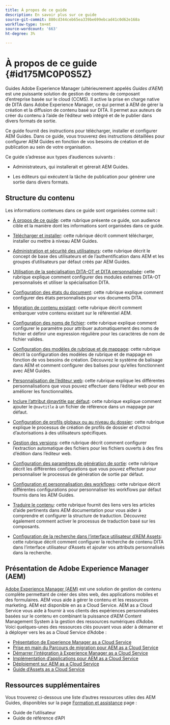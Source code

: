 ```yaml
---
title: À propos de ce guide
description: En savoir plus sur ce guide
source-git-commit: 880cd344ceb65ea339be699ebcad41c0d62e168a
workflow-type: tm+mt
source-wordcount: '663'
ht-degree: 3%

---
```


# À propos de ce guide {#id175MC0P0S5Z}

Guides Adobe Experience Manager \(ultérieurement appelés *Guides d’AEM*\) est une puissante solution de gestion de contenu de composant d’entreprise basée sur le cloud \(CCMS\). Il active la prise en charge native de DITA dans Adobe Experience Manager, ce qui permet à AEM de gérer la création et la diffusion de contenu basé sur DITA. Il permet aux auteurs de créer du contenu à l’aide de l’éditeur web intégré et de le publier dans divers formats de sortie.

Ce guide fournit des instructions pour télécharger, installer et configurer AEM Guides. Dans ce guide, vous trouverez des instructions détaillées pour configurer AEM Guides en fonction de vos besoins de création et de publication au sein de votre organisation.

Ce guide s’adresse aux types d’audiences suivants :

- Administrateurs, qui installerait et gérerait AEM Guides.

- Les éditeurs qui exécutent la tâche de publication pour générer une sortie dans divers formats.


## Structure du contenu

Les informations contenues dans ce guide sont organisées comme suit :

- [À propos de ce guide](#id175MC0P0S5Z): cette rubrique présente ce guide, son audience cible et la manière dont les informations sont organisées dans ce guide.

- [Télécharger et installer](download-install.md#): cette rubrique décrit comment télécharger, installer ou mettre à niveau AEM Guides.

- [Administration et sécurité des utilisateurs](user-admin-sec.md#): cette rubrique décrit le concept de base des utilisateurs et de l’authentification dans AEM et les groupes d’utilisateurs par défaut créés par AEM Guides.

- [Utilisation de la spécialisation DITA-OT et DITA personnalisée](dita-ot-specialization.md#): cette rubrique explique comment configurer des modules externes DITA-OT personnalisés et utiliser la spécialisation DITA.

- [Configuration des états du document](customize-doc-state.md#): cette rubrique explique comment configurer des états personnalisés pour vos documents DITA.

- [Migration de contenu existant](migrate-content.md#): cette rubrique décrit comment embarquer votre contenu existant sur le référentiel AEM.

- [Configuration des noms de fichier](conf-file-names.md#): cette rubrique explique comment configurer le paramètre pour attribuer automatiquement des noms de fichier et définir une expression régulière pour les caractères de nom de fichier valides.

- [Configuration des modèles de rubrique et de mappage](conf-template-tags.md#): cette rubrique décrit la configuration des modèles de rubrique et de mappage en fonction de vos besoins de création. Découvrez le système de balisage dans AEM et comment configurer des balises pour qu’elles fonctionnent avec AEM Guides.

- [Personnalisation de l’éditeur web](conf-web-editor.md#): cette rubrique explique les différentes personnalisations que vous pouvez effectuer dans l’éditeur web pour en améliorer les fonctionnalités.

- [Inclure l’attribut @navtitle par défaut](auto-add-navtitle.md#): cette rubrique explique comment ajouter le `@navtitle` à un fichier de référence dans un mappage par défaut.

- [Configuration de profils globaux ou au niveau du dossier](conf-folder-level.md#): cette rubrique explique le processus de création de profils de dossier et d’octroi d’autorisations à des utilisateurs spécifiques.

- [Gestion des versions](version-management.md#): cette rubrique décrit comment configurer l’extraction automatique des fichiers pour les fichiers ouverts à des fins d’édition dans l’éditeur web.

- [Configuration des paramètres de génération de sortie](conf-output-generation.md#): cette rubrique décrit les différentes configurations que vous pouvez effectuer pour personnaliser le processus de génération de sortie par défaut.

- [Configuration et personnalisation des workflows](customize-workflows.md#): cette rubrique décrit différentes configurations pour personnaliser les workflows par défaut fournis dans les AEM Guides.

- [Traduire le contenu](translation.md#): cette rubrique fournit des liens vers les articles d’aide pertinents dans AEM documentation pour vous aider à comprendre et configurer la structure de traduction. Découvrez également comment activer le processus de traduction basé sur les composants.

- [Configuration de la recherche dans l’interface utilisateur d’AEM Assets](conf-dita-search.md#): cette rubrique décrit comment configurer la recherche de contenu DITA dans l’interface utilisateur d’Assets et ajouter vos attributs personnalisés dans la recherche.


## Présentation de Adobe Experience Manager \(AEM\)

[Adobe Experience Manager \(AEM\)](https://business.adobe.com/fr/products/experience-manager/adobe-experience-manager.html) est une solution de gestion de contenu complète permettant de créer des sites web, des applications mobiles et des formulaires. AEM vous aide à gérer le contenu et les ressources marketing. AEM est disponible en as a Cloud Service. AEM as a Cloud Service vous aide à fournir à vos clients des expériences personnalisées basées sur le contenu en combinant la puissance d’AEM Content Management System à la gestion des ressources numériques d’Adobe. Voici quelques-unes des ressources clés pouvant vous aider à démarrer et à déployer vers les as a Cloud Service d’Adobe :

- [Présentation de Experience Manager as a Cloud Service](https://experienceleague.adobe.com/docs/experience-manager-cloud-service/content/home.html?lang=en)
- [Prise en main du Parcours de migration pour AEM as a Cloud Service](https://experienceleague.adobe.com/docs/experience-manager-cloud-service/content/migration-journey/getting-started.html?lang=en)
- [Démarrer l’intégration à Experience Manager as a Cloud Service](https://experienceleague.adobe.com/docs/experience-manager-cloud-service/content/onboarding/home.html?lang=enhttps://experienceleague.adobe.com/docs/experience-manager-cloud-service/moving/home.html?lang=en)
- [Implémentation d’applications pour AEM as a Cloud Service](https://experienceleague.adobe.com/docs/experience-manager-cloud-service/implementing/home.html?lang=fr)
- [Déploiement sur AEM as a Cloud Service](https://experienceleague.adobe.com/docs/experience-manager-cloud-service/content/implementing/deploying/overview.html?lang=fr)
- [Guide d’Assets as a Cloud Service](https://experienceleague.adobe.com/docs/experience-manager-cloud-service/content/assets/home.html?lang=fr)

## Ressources supplémentaires

Vous trouverez ci-dessous une liste d’autres ressources utiles des AEM Guides, disponibles sur la page [Formation et assistance](https://helpx.adobe.com/support/xml-documentation-for-experience-manager.html) page :

- Guide de l’utilisateur
- Guide de référence d’API
